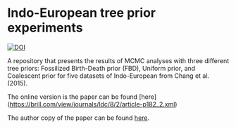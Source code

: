 # Indo-European tree prior experiments

[![DOI](https://zenodo.org/badge/88611866.svg)](https://zenodo.org/badge/latestdoi/88611866)

A repository that presents the results of MCMC analyses with three different tree priors: Fossilized Birth-Death prior (FBD), Uniform prior, and Coalescent prior for five datasets of Indo-European from Chang et al. (2015).

The online version is the paper can be found [here] (https://brill.com/view/journals/ldc/8/2/article-p182_2.xml)

The author copy of the paper can be found [here](http://phylostar.github.io/PhyloStar.github.io/publications/ie_dating_ldc.pdf).
